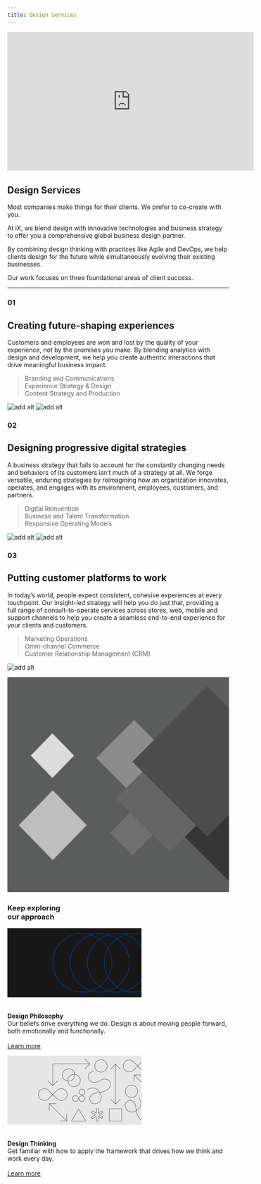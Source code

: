 ```yaml
---
title: Design Services
---
```


<grid background="gray-80" classname="background--header background--services">
<column lg="8" offset_lg="4" md="4">

<iframe width="560" height="315" src="https://www.youtube.com/embed/J727tCXTggk" frameborder="0" allow="accelerometer; autoplay; encrypted-media; gyroscope; picture-in-picture" allowfullscreen></iframe>

</column>
<column lg="4" md="4">

## **Design Services**

Most companies make things for their clients. We prefer to co-create with you.

At iX, we blend design with innovative technologies and business strategy to offer you a comprehensive global business design partner.

</column>

</grid>
<grid background="gray-10">
<column lg="10">

<p size="xl">By combining design thinking with practices like Agile and DevOps, we help clients design for the future while simultaneously evolving their existing businesses. 
  
Our work focuses on three foundational areas of client success.</p>

</column>
</grid>
<grid background="gray-10">
<column lg="16">

<hr>

</column>
<column lg="4">

### 01

</column>
<column lg="4">

## Creating future-shaping experiences

</column>
<column lg="7" offset_lg="4">

Customers and employees are won and lost by the quality of your experience, not by the promises you make. By blending analytics with design and development, we help you create authentic interactions that drive meaningful business impact.

</column>
<column lg="4" offset_lg="1">

> Branding and Communications <br>Experience Strategy & Design <br>Content Strategy and Production

</column>
<column lg="6" offset_lg="4">

<img alt="add alt" src="https://via.placeholder.com/800.png/ccc/ccc">

</column>
<column lg="6">

<img alt="add alt" src="https://via.placeholder.com/800.png/ccc/ccc">

</column>
</grid>
<grid background="gray-10">
<column lg="4">

### 02

</column>
<column lg="4">

## Designing progressive digital strategies

</column>
<column lg="7" offset_lg="4">

A business strategy that fails to account for the constantly changing needs and behaviors of its customers isn’t much of a strategy at all. We forge versatile, enduring strategies by reimagining how an organization innovates, operates, and engages with its environment, employees, customers, and partners.

</column>
<column lg="4" offset_lg="1">

> Digital Reinvention<br>Business and Talent Transformation<br>Responsive Operating Models

</column>
<column lg="8" offset_lg="4">

<img alt="add alt" src="https://via.placeholder.com/800x500.png/ccc/ccc">

</column>
<column lg="4">

<img alt="add alt" src="https://via.placeholder.com/800x450.png/ccc/ccc">

</column>
</grid>
<grid background="gray-10">
<column lg="4">

### 03

</column>
<column lg="4">

## Putting customer platforms to work

</column>
<column lg="7" offset_lg="4">

In today’s world, people expect consistent, cohesive experiences at every touchpoint. Our insight-led strategy will help you do just that, providing a full range of consult-to-operate services across stores, web, mobile and support channels to help you create a seamless end-to-end experience for your clients and customers.

</column>
<column lg="4" offset_lg="1">

> Marketing Operations<br>Omni-channel Commerce<br>Customer Relationship Management (CRM)

</column>
<column lg="12" offset_lg="4">

<img alt="add alt" src="https://via.placeholder.com/1500x700.png/ccc/ccc">

</column>
</grid>
<grid background="gray-10">
<column lg="16">

<tile
    href="https://www.ibm.com/services/ibmix/"
    title="IBM iX"
    feature="true"
    feature_heading="Partner with us to build
    better experiences for your clients and users."
    feature_background="black">
<img src="images/Image_2.png" alt="Geometric shapes"/>
</tile>

</column>
<column lg="8">

<h3>Keep exploring<br>our approach</h3>

</column>
<column lg="4" md="4">

![add alt](images/Image_3.png)

<p size="sm"><br><strong>Design Philosophy</strong><br>
Our beliefs drive everything we do. Design is about moving people forward, both emotionally and functionally.<br><br>
<a href="/approach/design-philosophy">Learn more</a> <icon color="blue" inline="true"></icon></p>

</column>
<column lg="4" md="4">

![add alt](images/Image_4.png)

<p size="sm"><br><strong>Design Thinking</strong><br>
Get familiar with how to apply the framework that drives how we think and work every day. <br><br><a href="/approach/design-thinking">Learn more</a> <icon color="blue" inline="true"></icon></p>

</column>
</grid>
